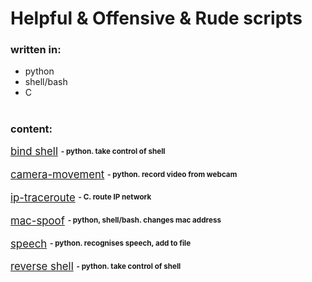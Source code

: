 # Helpful & Offensive & Rude scripts

### written in:
<ul>
<li>python</li>
<li>shell/bash</li>
<li>C</li>
</ul>

#
### content:

<big>

<a href="./bind-shell/README.md">bind shell</a>
<sup><sub><strong> - python. take control of shell</strong></sub></sup>


<a href="./camera-movement/README.md">camera-movement</a>
<sup><sub><strong> - python. record video from webcam</strong></sub></sup>


<a href="./ip-traceroute//README.md">ip-traceroute</a>
<sup><sub><strong> - C. route IP network</strong></sub></sup>


<a href="./MAC-address/README.md">mac-spoof</a>
<sup><sub><strong> - python, shell/bash. changes mac address</strong></sub></sup>


<a href="./speech/README.md">speech</a>
<sup><sub><strong> - python. recognises speech, add to file</strong></sub></sup>


<a href="./reverse-shell/README.md">reverse shell</a>
<sup><sub><strong> - python. take control of shell</strong></sub></sup>

</big>